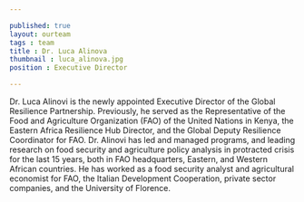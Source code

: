 ```yaml
---

published: true
layout: ourteam
tags : team
title : Dr. Luca Alinova
thumbnail : luca_alinova.jpg
position : Executive Director

---
```


Dr. Luca Alinovi is the newly appointed Executive Director
of the Global Resilience Partnership. Previously,
he served as the Representative of the Food and
Agriculture Organization (FAO) of the United Nations
in Kenya, the Eastern Africa Resilience Hub Director,
and the Global Deputy Resilience Coordinator for
FAO. Dr. Alinovi has led and managed programs,
and leading research on food security and agriculture
policy analysis in protracted crisis for the last 15
years, both in FAO headquarters, Eastern, and Western
African countries. He has worked as a food security
analyst and agricultural economist for FAO, the Italian
Development Cooperation, private sector companies,
and the University of Florence.

